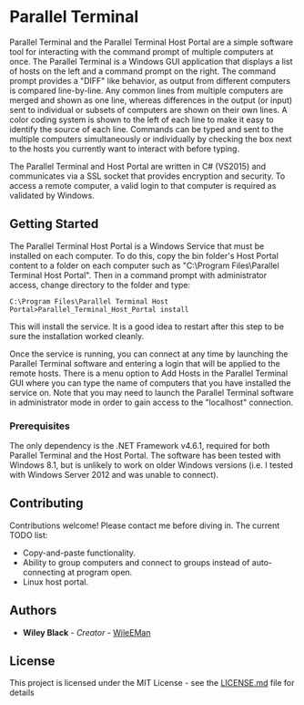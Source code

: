 # Parallel Terminal

Parallel Terminal and the Parallel Terminal Host Portal are a simple software tool for interacting with the command prompt of multiple computers at once.  The Parallel Terminal is a Windows GUI application that displays a list of hosts on the left and a command prompt on the right.  The command prompt provides a "DIFF" like behavior, as output from different computers is compared line-by-line.  Any common lines from multiple computers are merged and shown as one line, whereas differences in the output (or input) sent to individual or subsets of computers are shown on their own lines.  A color coding system is shown to the left of each line to make it easy to identify the source of each line.  Commands can be typed and sent to the multiple computers simultaneously or individually by checking the box next to the hosts you currently want to interact with before typing.

The Parallel Terminal and Host Portal are written in C# (VS2015) and communicates via a SSL socket that provides encryption and security.  To access a remote computer, a valid login to that computer is required as validated by Windows.

## Getting Started

The Parallel Terminal Host Portal is a Windows Service that must be installed on each computer.  To do this, copy the bin folder's Host Portal content to a folder on each computer such as "C:\Program Files\Parallel Terminal Host Portal".  Then in a command prompt with administrator access, change directory to the folder and type:

```
C:\Program Files\Parallel Terminal Host Portal>Parallel_Terminal_Host_Portal install
```

This will install the service.  It is a good idea to restart after this step to be sure the installation worked cleanly.

Once the service is running, you can connect at any time by launching the Parallel Terminal software and entering a login that will be applied to the remote hosts.  There is a menu option to Add Hosts in the Parallel Terminal GUI where you can type the name of computers that you have installed the service on.  Note that you may need to launch the Parallel Terminal software in administrator mode in order to gain access to the "localhost" connection.

### Prerequisites

The only dependency is the .NET Framework v4.6.1, required for both Parallel Terminal and the Host Portal.  The software has been tested with Windows 8.1, but is unlikely to work on older Windows versions (i.e. I tested with Windows Server 2012 and was unable to connect).

## Contributing

Contributions welcome!  Please contact me before diving in.  The current TODO list:

* Copy-and-paste functionality.
* Ability to group computers and connect to groups instead of auto-connecting at program open.
* Linux host portal.

## Authors

* **Wiley Black** - *Creator* - [WileEMan](https://github.com/WileEMan)

## License

This project is licensed under the MIT License - see the [LICENSE.md](LICENSE.md) file for details
